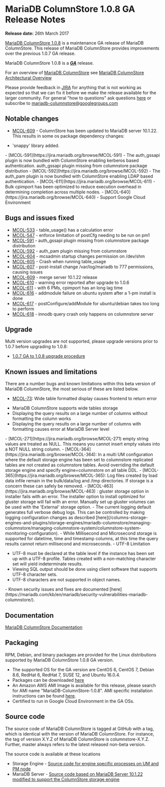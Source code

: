 # MariaDB ColumnStore 1.0.8 GA Release Notes

<strong>Release date:</strong> 26th March 2017

[MariaDB ColumnStore 1.0.8](/columns-storage-engines-and-plugins/storage-engines/mariadb-columnstore) is a maintenance GA release of MariaDB ColumnStore. This release of MariaDB ColumnStore provides improvements over the previous 1.0.7 GA release.

MariaDB ColumnStore 1.0.8 is a <strong><em>[GA](/kb/en/release-criteria/)</em></strong> release.

For an overview of [MariaDB ColumnStore](/columns-storage-engines-and-plugins/storage-engines/mariadb-columnstore) see [MariaDB ColumnStore Architectural Overview](/columns-storage-engines-and-plugins/storage-engines/mariadb-columnstore/columnstore-architecture/columnstore-architectural-overview)

Please provide feedback in [JIRA](https://jira.mariadb.org/browse/MCOL) for anything that is not working as expected so that we can fix it before we make the release available for the larger community.
For general "how to questions" ask questions [here](/columns-storage-engines-and-plugins/storage-engines/mariadb-columnstore) or subscribe to mariadb-columnstore@googlegroups.com

## Notable changes

- [MCOL-609](https://jira.mariadb.org/browse/MCOL-609) - ColumnStore has been updated to MariaDB server 10.1.22. This results in some os package dependency changes:
<ul start="1"><li>'snappy' library added.
</li></ul>
- [MCOL-591](https://jira.mariadb.org/browse/MCOL-591) - The auth_gssapi plugin is now bundled with ColumnStore enabling kerberos based authentication.
auth_gssapi plugin missing from columnstore package distribution
- [MCOL-592](https://jira.mariadb.org/browse/MCOL-592) - The auth_pam plugin is now bundled with ColumnStore enabling LDAP based authentication.
- [MCOL-611](https://jira.mariadb.org/browse/MCOL-611) - Bulk cpimport has been optimized to reduce execution overhead in determining completion across multiple nodes.
- [MCOL-640](https://jira.mariadb.org/browse/MCOL-640) - Support Google Cloud Environment

## Bugs and issues fixed

- [MCOL-533](https://jira.mariadb.org/browse/MCOL-533) - table_usage() has a calculation error
- [MCOL-547](https://jira.mariadb.org/browse/MCOL-547) - enforce limitation of postCfg needing to be run on pm1
- [MCOL-591](https://jira.mariadb.org/browse/MCOL-591) - auth_gssapi plugin missing from columnstore package distribution
- [MCOL-592](https://jira.mariadb.org/browse/MCOL-592) - auth_pam plugin missing from columnstore
- [MCOL-604](https://jira.mariadb.org/browse/MCOL-604) - mcsadmin startup changes permission on /dev/shm
- [MCOL-605](https://jira.mariadb.org/browse/MCOL-605) - Crash when running table_usage
- [MCOL-607](https://jira.mariadb.org/browse/MCOL-607) - post-install change /var/log/mariadb to 777 permissions, causing issues
- [MCOL-609](https://jira.mariadb.org/browse/MCOL-609) - merge server 10.1.22 release
- [MCOL-610](https://jira.mariadb.org/browse/MCOL-610) - warning error reported after upgrade to 1.0.6
- [MCOL-611](https://jira.mariadb.org/browse/MCOL-611) - with 6 PMs, cpimport has an long lag time
- [MCOL-616](https://jira.mariadb.org/browse/MCOL-616) - addmodule failure on ubuntu system after a 1-pm install is done
- [MCOL-617](https://jira.mariadb.org/browse/MCOL-617) - postConfigure/addModule for ubuntu/debian takes too long to perform
- [MCOL-618](https://jira.mariadb.org/browse/MCOL-618) - innodb query crash only happens on columnstore server

## Upgrade

Multi version upgrades are not supported, please upgrade versions prior to 1.0.7 before upgrading to 1.0.8:

- [1.0.7 GA to 1.0.8 upgrade procedure](/columns-storage-engines-and-plugins/storage-engines/mariadb-columnstore/mariadb-columnstore-columnstore/mariadb-columnstore-10-upgrades/mariadb-columnstore-software-upgrade-107-to-108)

## Known issues and limitations

There are a number bugs and known limitations within this beta version of MariaDB ColumnStore, the most serious of these are listed below.

- [MCOL-73](https://jira.mariadb.org/browse/MCOL-73): Wide table formatted display causes frontend to return error
<ul start="1"><li>MariaDB ColumnStore supports wide tables storage
</li><li>Displaying the query results on a large number of columns without formatting the column works
</li><li>Displaying the query results on a large number of columns with formatting causes error at MariaDB Server level
</li></ul>
- [MCOL-271](https://jira.mariadb.org/browse/MCOL-271)  empty string values are treated as NULL. This means you cannot insert empty values into a NOT NULL string column.
- [MCOL-364](https://jira.mariadb.org/browse/MCOL-364): In a multi UM configuration where the default storage engine has been set to columnstore replicated tables are not created as columnstore tables. Avoid overriding the default storage engine and specify engine=columnstore on all table DDL.
- [MCOL-365](https://jira.mariadb.org/browse/MCOL-365): Log files created by load data infile remain in the bulk/data/log and /tmp directories. If storage is a concern these can safely be removed.
- [MCOL-463](https://jira.mariadb.org/browse/MCOL-463) : gluster storage option in installer fails with an error. The installer option to install optimized for gluster storage will fail with an error. Manually set up gluster volumes can be used with the 'External' storage option.
- The current logging default generates full verbose debug logs. This can be controlled by making logging configuration changes as described [here](/columns-storage-engines-and-plugins/storage-engines/mariadb-columnstore/managing-columnstore/managing-columnstore-system/columnstore-system-monitoring-configuration).
- While Millisecond and Microsecond storage is supported for datetime, time and timestamp columns, at this time the query results cannot return millisecond and microseconds.
- UTF-8 Limitation
<ul start="1"><li>UTF-8 must be declared at the table level if the instance has been set up with a UTF-8 profile. Tables created with a non-matching character set will yield indeterminate results. 
</li><li>Viewing SQL output should be done using client software that supports UTF-8 character sets. 
</li><li>UTF-8 characters are not supported in object names. 
</li></ul>
- Known security issues and fixes are documented [here](https://mariadb.com/kb/en/mariadb/security-vulnerabilities-mariadb-columnstore/).

## Documentation

[MariaDB ColumnStore Documentation](/columns-storage-engines-and-plugins/storage-engines/mariadb-columnstore)

## Packaging

RPM, Debian, and binary packages are provided for the Linux distributions supported by MariaDB ColumnStore 1.0.8 GA version.

- The supported OS for the GA version are CentOS 6, CentOS 7, Debian 8.6, RedHat 6, RedHat 7, SUSE 12, and Ubuntu 16.0.4.
- Packages can be downloaded [here](https://mariadb.com/downloads/columnstore)
- An Amazon AWS AMI Image is available for this release, please search for AMI name "MariaDB-ColumnStore-1.0.8". AMI specific installation instructions can be found [here](/columns-storage-engines-and-plugins/storage-engines/mariadb-columnstore/columnstore-getting-started/installing-and-configuring-a-columnstore-system-using-the-amazon-ami).
- Certified to run in Google Cloud Environment in the GA OSs.

## Source code

The source code of MariaDB ColumnStore is tagged at GitHub with a tag, which is identical with the version of MariaDB ColumnStore. For instance, the tag of version X.Y.Z of MariaDB ColumnStore is columnstore-X.Y.Z. Further, master always refers to the latest released non-beta version.

The source code is available at these locations

- Storage Engine - [Source code for engine specific processes on UM and PM node](https://github.com/mariadb-corporation/mariadb-columnstore-engine)
- MariaDB Server - [Source code based on MariaDB Server 10.1.22 modified to support the ColumnStore storage engine](https://github.com/mariadb-corporation/mariadb-columnstore-server)